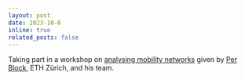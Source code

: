 ```yaml
---
layout: post
date: 2023-10-6
inline: true
related_posts: false
---
```


Taking part in a workshop on [analysing mobility networks](https://github.com/stocnet/MoNAn) given by [Per Block](https://www.suz.uzh.ch/de/institut/professuren/block.html), ETH Zürich, and his team.
